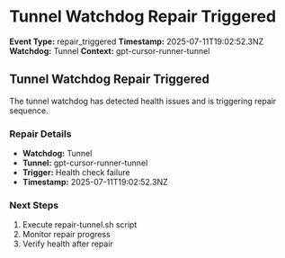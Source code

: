 # Tunnel Watchdog Repair Triggered

**Event Type:** repair_triggered
**Timestamp:** 2025-07-11T19:02:52.3NZ
**Watchdog:** Tunnel
**Context:** gpt-cursor-runner-tunnel


## Tunnel Watchdog Repair Triggered

The tunnel watchdog has detected health issues and is triggering repair sequence.

### Repair Details
- **Watchdog:** Tunnel
- **Tunnel:** gpt-cursor-runner-tunnel
- **Trigger:** Health check failure
- **Timestamp:** 2025-07-11T19:02:52.3NZ

### Next Steps
1. Execute repair-tunnel.sh script
2. Monitor repair progress
3. Verify health after repair



